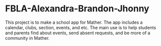 # FBLA-Alexandra-Brandon-Jhonny
This project is to make a school app for Mather.  The app includes a calendar, clubs, section, events, and etc.
The main use is to help students and parents find about events, send absent requests, and be more of a community in Mather.
